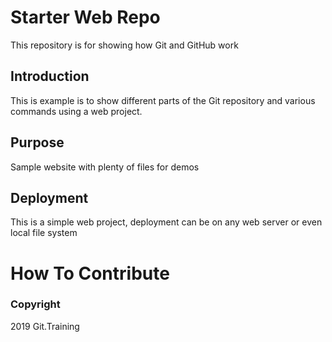 # Starter Web Repo

This repository is for showing how Git and GitHub work

## Introduction

This is example is to show different parts of the Git repository and various commands using a web project.

## Purpose

Sample website with plenty of files for demos

## Deployment

This is a simple web project, deployment can be on any web server or even local file system

# How To Contribute

### Copyright

2019 Git.Training
